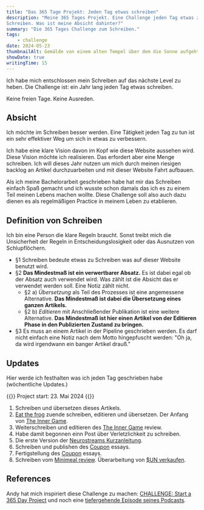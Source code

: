```yaml
---
title: "Das 365 Tage Projekt: Jeden Tag etwas schreiben"
description: "Meine 365 Tages Projekt. Eine Challenge jeden Tag etwas zu
Schreiben. Was ist meine Absicht dahinter?"
summary: "Die 365 Tages Challenge zum Schreiben."
tags:
    - challenge
date: 2024-05-23
thumbnailAlt: Gemälde von einem alten Tempel über dem die Sonne aufgeht mit einer Taschenuhr im Vordergrund
showDate: true
writingTime: 15
---
```


Ich habe mich entschlossen mein Schreiben auf das nächste Level zu heben.
Die Challenge ist: ein Jahr lang jeden Tag etwas schreiben.

Keine freien Tage.
Keine Ausreden.

## Absicht

Ich möchte im Schreiben besser werden.
Eine Tätigkeit jeden Tag zu tun ist ein sehr effektiver Weg um sich in etwas
zu verbessern.

Ich habe eine klare Vision davon im Kopf wie diese Website aussehen wird.
Diese Vision möchte ich realisieren.
Das erfordert aber eine Menge schreiben.
Ich will dieses Jahr nutzen um mich durch meinen riesigen backlog an Artikel
durchzuarbeiten und mit dieser Website Fahrt aufbauen.

Als ich meine Bachelorarbeit geschrieben habe hat mir das Schreiben einfach
Spaß gemacht und ich wusste schon damals das ich es zu einem Teil meinen
Lebens machen wollte.
Diese Challenge soll also auch dazu dienen es als regelmäßigen Practice in
meinem Leben zu etablieren.

## Definition von Schreiben

Ich bin eine Person die klare Regeln braucht.
Sonst treibt mich die Unsicherheit der Regeln in Entscheidungslosigkeit oder
das Ausnutzen von Schlupflöchern.

- §1 Schreiben bedeute etwas zu Schreiben was auf dieser Website benutzt
wird.
- §2 **Das Mindestmaß ist ein verwertbarer Absatz.**
Es ist dabei egal ob der Absatz auch verwendet wird.
Was zählt ist die Absicht das er verwendet werden soll.
Eine Notiz zählt nicht.
    + §2 a) _Übersetzung_ als Teil des Prozesses ist eine angemessene
    Alternative.
    **Das Mindestmaß ist dabei die Übersetzung eines ganzen Artikels.**
    + §2 b) _Editieren_ mit Anschließender Publikation ist eine weitere
    Alternative.
    **Das Mindestmaß ist hier einen Artikel von der Editieren Phase in den
    Publizierten Zustand zu bringen.**
- §3 Es muss an einem Artikel in der Pipeline geschrieben werden.
Es darf nicht einfach eine Notiz nach dem Motto hingepfuscht werden: "Oh ja,
da wird irgendwann ein banger Artikel drauß."

## Updates

Hier werde ich festhalten was ich jeden Tag geschrieben habe (wöchentliche
Updates.)

{{<badge>}}
Project start: 23. Mai 2024
{{</badge>}}

1. Schreiben und übersetzen dieses Artikels.
24. [Eat the frog](essay/eat-that-frog) zuende schreiben, editieren und übersetzen. Der Anfang von [The Inner Game](review/the-inner-game).
25. Weiterschreiben und editieren des [The Inner Game](review/the-inner-game) review.
26. Habe damit begonnen einn Post über Verletzlichkeit zu schreiben.
27. Die erste Version der [Neurostreams Kurzanleitung](misc/neurostreams-quick-reference).
28. Schreiben und publishen des [Coupon](essay/coupons) essays.
29. Fertigstellung des [Coupon](essay/coupons) essays.
30. Schreiben vom [Minimeal review](review/sun-minimeal). Überarbeitung von [$UN verkaufen](misc/sun-minimeal-coin-verkaufen).

## References

Andy hat mich inspiriert diese Challenge zu machen:
[CHALLENGE: Start a 365 Day Project](https://killyourinnerloser.com/challenge-start-a-365-day-project/)
und noch eine [tiefergehende Episode seines Podcasts](https://www.listennotes.com/podcasts/kill-your-inner/365-day-projects-are-amazing-ZgEoY2xBrJk/).

